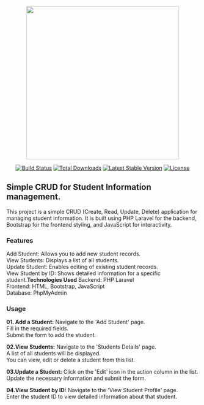 <p align="center"><a href="https://laravel.com" target="_blank"><img src="https://raw.githubusercontent.com/laravel/art/master/logo-lockup/5%20SVG/2%20CMYK/1%20Full%20Color/laravel-logolockup-cmyk-red.svg" width="400"></a></p>

<p align="center">
<a href="https://travis-ci.org/laravel/framework"><img src="https://travis-ci.org/laravel/framework.svg" alt="Build Status"></a>
<a href="https://packagist.org/packages/laravel/framework"><img src="https://img.shields.io/packagist/dt/laravel/framework" alt="Total Downloads"></a>
<a href="https://packagist.org/packages/laravel/framework"><img src="https://img.shields.io/packagist/v/laravel/framework" alt="Latest Stable Version"></a>
<a href="https://packagist.org/packages/laravel/framework"><img src="https://img.shields.io/packagist/l/laravel/framework" alt="License"></a>
</p>

## Simple CRUD for Student Information management.
This project is a simple CRUD (Create, Read, Update, Delete) application for managing student information. It is built using PHP Laravel for the backend, Bootstrap for the frontend styling, and JavaScript for interactivity.

<h3><b>Features</b></h3> 
Add Student: Allows you to add new student records.</br>
View Students: Displays a list of all students.</br>
Update Student: Enables editing of existing student records.</br>
View Student by ID: Shows detailed information for a specific student.</br?

<h3><b>Technologies Used</b></h3>
Backend: PHP Laravel</br>
Frontend: HTML, Bootstrap, JavaScript</br>
Database: PhpMyAdmin</br>

<h3><b>Usage</b></h3></b>

<b>01. Add a Student:</b>
Navigate to the 'Add Student' page.</br>
Fill in the required fields.</br>
Submit the form to add the student.</br>

<b>02.View Students:</b>
Navigate to the 'Students Details' page.</br>
A list of all students will be displayed.</br>
You can view, edit or delete a student from this list.</br>

<b>03.Update a Student:</b>
Click on the 'Edit' icon in the action column in the list.</br>
Update the necessary information and submit the form.</br>

<b>04.View Student by ID:</b>
Navigate to the 'View Student Profile' page.</br>
Enter the student ID to view detailed information about that student.


